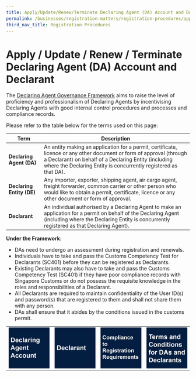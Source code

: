 ```yaml
---
title: Apply/Update/Renew/Terminate Declaring Agent (DA) Account and Declarant
permalink: /businesses/registration-matters/registration-procedures/apply-update-renew-terminate-declaring-agent-account-and-declarant
third_nav_title: Registration Procedures
---
```


# Apply / Update / Renew / Terminate Declaring Agent (DA) Account and Declarant

The  [Declaring Agent Governance Framework](https://singapore-customs-staging.netlify.app/news-and-media/circulars/2016-01-22-Circular022016.pdf)  aims to raise the level of proficiency and professionalism of Declaring Agents by incentivising Declaring Agents with good internal control procedures and processes and compliance records. 

Please refer to the table below for the terms used on this page:

|Term| Description  |
|--|--|
| **Declaring Agent (DA)** | An entity making an application for a permit, certificate, licence or any other document or form of approval (through a Declarant) on behalf of a Declaring Entity (including where the Declaring Entity is concurrently registered as that DA). |
| **Declaring Entity (DE)** | Any importer, exporter, shipping agent, air cargo agent, freight forwarder, common carrier or other person who would like to obtain a permit, certificate, licence or any other document or form of approval. |
| **Declarant**| An individual authorised by a Declaring Agent to make an application for a permit on behalf of the Declaring Agent (including where the Declaring Entity is concurrently registered as that Declaring Agent). |

**Under the Framework**:

-   DAs need to undergo an assessment during registration and renewals.
-   Individuals have to take and pass the Customs Competency Test for Declarants (SC401) before they can be registered as Declarants.
-   Existing Declarants may also have to take and pass the Customs Competency Test (SC401) if they have poor compliance records with Singapore Customs or do not possess the requisite knowledge in the roles and responsibilities of a Declarant.
-   All Declarants are required to maintain confidentiality of the User ID(s) and password(s) that are registered to them and shall not share them with any person.
-   DAs shall ensure that it abides by the conditions issued in the customs permit.


|  |  ||  |  
|--|--|--|---|
|[![Layered Enforcement](/images/AURT1.jpg)](/businesses/registration-matters/registration-procedures/apply-update-renew-terminate-declaring-agent-account-and-declarant/declaring-agent-account) |[![Layered Enforcement](/images/AURT2.jpg)](/businesses/registration-matters/registration-procedures/apply-update-renew-terminate-declaring-agent-account-and-declarant/declarant)  |[![Layered Enforcement](/images/AURT3.jpg)](/businesses/registration-matters/registration-procedures/apply-update-renew-terminate-declaring-agent-account-and-declarant/Compliance-to-registration)|[![Layered Enforcement](/images/AURT4.jpg)](/businesses/registration-matters/registration-procedures/apply-update-renew-terminate-declaring-agent-account-and-declarant/Terms-and-conditions)|  



